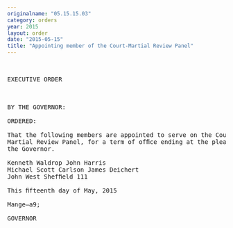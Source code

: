 ```yaml
---
originalname: "05.15.15.03"
category: orders
year: 2015
layout: order
date: "2015-05-15"
title: "Appointing member of the Court-Martial Review Panel"
---
```

<pre>
 

EXECUTIVE ORDER

 

BY THE GOVERNOR:

ORDERED:

That the following members are appointed to serve on the Court-
Martial Review Panel, for a term of ofﬁce ending at the pleasure of
the Governor.

Kenneth Waldrop John Harris
Michael Scott Carlson James Deichert
John West Shefﬁeld 111

This ﬁfteenth day of May, 2015

Mange—a9;

GOVERNOR

 

 

</pre>
